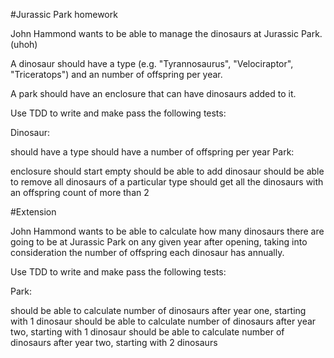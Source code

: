 #Jurassic Park homework

John Hammond wants to be able to manage the dinosaurs at Jurassic Park. (uhoh)

A dinosaur should have a type (e.g. "Tyrannosaurus", "Velociraptor", "Triceratops") and an number of offspring per year.

A park should have an enclosure that can have dinosaurs added to it.

Use TDD to write and make pass the following tests:

Dinosaur:

should have a type
should have a number of offspring per year
Park:

enclosure should start empty
should be able to add dinosaur
should be able to remove all dinosaurs of a particular type
should get all the dinosaurs with an offspring count of more than 2

#Extension

John Hammond wants to be able to calculate how many dinosaurs there are going to be at Jurassic Park on any given year after opening, taking into consideration the number of offspring each dinosaur has annually.

Use TDD to write and make pass the following tests:

Park:

should be able to calculate number of dinosaurs after year one, starting with 1 dinosaur
should be able to calculate number of dinosaurs after year two, starting with 1 dinosaur
should be able to calculate number of dinosaurs after year two, starting with 2 dinosaurs
